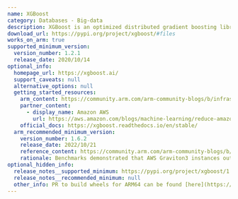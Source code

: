 ```yaml
---
name: XGBoost
category: Databases - Big-data
description: XGBoost is an optimized distributed gradient boosting library designed to be highly efficient, flexible and portable.
download_url: https://pypi.org/project/xgboost/#files
works_on_arm: true
supported_minimum_version:
  version_number: 1.2.1
  release_date: 2020/10/14
optional_info:
  homepage_url: https://xgboost.ai/
  support_caveats: null
  alternative_options: null
  getting_started_resources:
    arm_content: https://community.arm.com/arm-community-blogs/b/infrastructure-solutions-blog/posts/xgboost-lightgbm-aws-graviton3
    partner_content:
      - display_name: Amazon AWS
        url: https://aws.amazon.com/blogs/machine-learning/reduce-amazon-sagemaker-inference-cost-with-aws-graviton/
    official_docs: https://xgboost.readthedocs.io/en/stable/
  arm_recommended_minimum_version:
    version_number: 1.6.2
    release_date: 2022/10/21
    reference_content: https://community.arm.com/arm-community-blogs/b/servers-and-cloud-computing-blog/posts/xgboost-lightgbm-aws-graviton3
    rationale: Benchmarks demonstrated that AWS Graviton3 instances outperformed both Graviton2 and x86 counterparts in XGBoost tasks, with performance gains of up to 50% on selected datasets.
optional_hidden_info:
  release_notes__supported_minimum: https://pypi.org/project/xgboost/1.2.1/#files
  release_notes__recommended_minimum: null
  other_info: PR to build wheels for ARM64 can be found [here](https://github.com/dmlc/xgboost/pull/6253)
---
```

